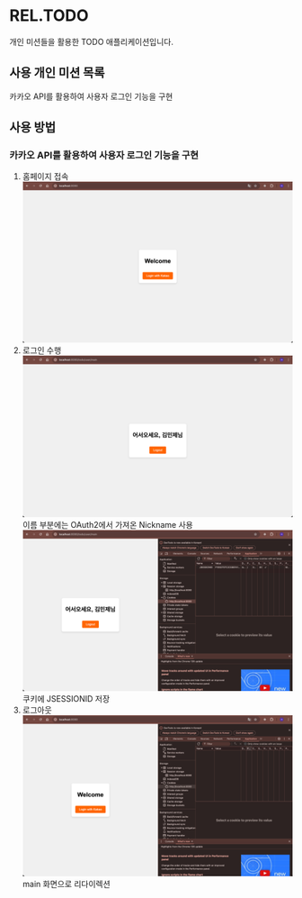 # REL.TODO
개인 미션들을 활용한 TODO 애플리케이션입니다.
## 사용 개인 미션 목록
카카오 API를 활용하여 사용자 로그인 기능을 구현

## 사용 방법
### 카카오 API를 활용하여 사용자 로그인 기능을 구현
1. 홈페이지 접속
![img.png](img/img.png)
2. 로그인 수행
![img_1.png](img/img_1.png)
이름 부분에는 OAuth2에서 가져온 Nickname 사용
![img_2.png](img/img_2.png)
쿠키에 JSESSIONID 저장
3. 로그아웃
![img_3.png](img/img_3.png)
main 화면으로 리다이렉션